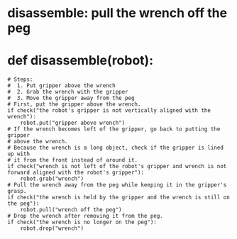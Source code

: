 # disassemble: pull the wrench off the peg
# def disassemble(robot):
    # Steps:
    #  1. Put gripper above the wrench
    #  2. Grab the wrench with the gripper
    #  3. Move the gripper away from the peg
    # First, put the gripper above the wrench.
    if check("the robot's gripper is not vertically aligned with the wrench"):
        robot.put("gripper above wrench")
    # If the wrench becomes left of the gripper, go back to putting the gripper
    # above the wrench.
    # Because the wrench is a long object, check if the gripper is lined up with 
    # it from the front instead of around it.
    if check("wrench is not left of the robot's gripper and wrench is not forward aligned with the robot's gripper"):
        robot.grab("wrench")
    # Pull the wrench away from the peg while keeping it in the gripper's grasp.
    if check("the wrench is held by the gripper and the wrench is still on the peg"):
        robot.pull("wrench off the peg")
    # Drop the wrench after removing it from the peg.
    if check("the wrench is no longer on the peg"):
        robot.drop("wrench")